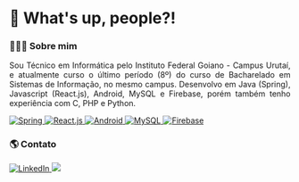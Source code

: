 <h1> 👋 What's up, people?! </h1>

<h3> 👨🏻‍💻 Sobre mim </h3>

<p align="justify">
    Sou Técnico em Informática pelo Instituto Federal Goiano - Campus Urutaí, e atualmente curso o último período (8º) 
    do curso de Bacharelado em Sistemas de Informação, no mesmo campus. 
    Desenvolvo em Java (Spring), Javascript (React.js), Android, MySQL e Firebase, porém também tenho 
    experiência com C, PHP e Python.
</p>

<div>
    <a href="#">
        <img src="https://img.shields.io/badge/Spring-6DB33F?style=for-the-badge&logo=spring&logoColor=white" alt="Spring">
        <img src="https://img.shields.io/badge/React-61DAFB?style=for-the-badge&logo=react&logoColor=515151" alt="React.js">
        <img src="https://img.shields.io/badge/Android-3DDC84?style=for-the-badge&logo=android&logoColor=white" alt="Android">  
        <img src="https://img.shields.io/badge/MySQL-0074A3?style=for-the-badge&logo=mysql&logoColor=white" alt="MySQL">
        <img src="https://img.shields.io/badge/Firebase-ffcc30?style=for-the-badge&logo=firebase&logoColor=515151" alt="Firebase">
    </a>
<div>
     
<h3> 🌎 Contato </h3>

<a href="https://www.linkedin.com/in/wanderson-felipe/">
    <img src="https://img.shields.io/badge/LinkedIn-0b66c3?style=flat-square&logo=linkedin&logoColor=white" alt="LinkedIn">
    <img src="https://img.shields.io/badge/wandersonfelipeplus13@gmail.com-c14438?style=flat-square&logo=Gmail&logoColor=white&link=mailto:wandersonfelipeplus13@gmail.com">
</a>

<!--
<h3></h3>

<div>
    <img 
         height="180em" 
         src="https://github-readme-stats.vercel.app/api?theme=dracula&username=wandersonfelipegp13&show_icons=true&include_all_commits=true&count_private=true">
    <img 
         height="180em" 
         src="https://github-readme-stats.vercel.app/api/top-langs/?theme=dracula&username=wandersonfelipegp13&layout=compact&langs_count=16">
</div>
-->

<!--
![Snake animation](https://github.com/wandersonfelipegp13/wandersonfelipegp13/blob/output/github-contribution-grid-snake.svg)
-->


